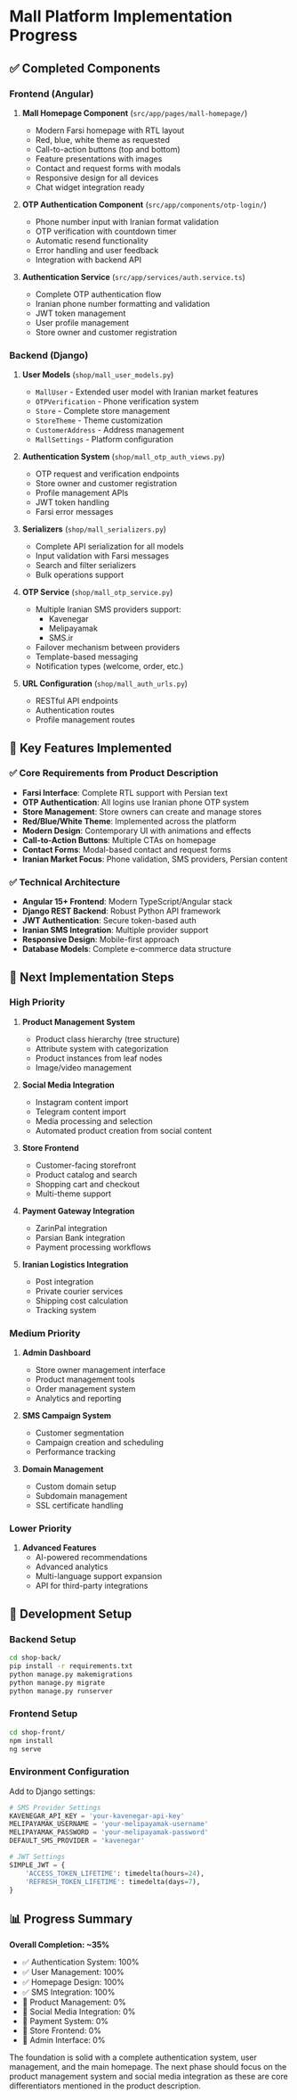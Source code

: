 # Mall Platform Implementation Progress

## ✅ Completed Components

### Frontend (Angular)
1. **Mall Homepage Component** (`src/app/pages/mall-homepage/`)
   - Modern Farsi homepage with RTL layout
   - Red, blue, white theme as requested
   - Call-to-action buttons (top and bottom)
   - Feature presentations with images
   - Contact and request forms with modals
   - Responsive design for all devices
   - Chat widget integration ready

2. **OTP Authentication Component** (`src/app/components/otp-login/`)
   - Phone number input with Iranian format validation
   - OTP verification with countdown timer
   - Automatic resend functionality
   - Error handling and user feedback
   - Integration with backend API

3. **Authentication Service** (`src/app/services/auth.service.ts`)
   - Complete OTP authentication flow
   - Iranian phone number formatting and validation
   - JWT token management
   - User profile management
   - Store owner and customer registration

### Backend (Django)
1. **User Models** (`shop/mall_user_models.py`)
   - `MallUser` - Extended user model with Iranian market features
   - `OTPVerification` - Phone verification system
   - `Store` - Complete store management
   - `StoreTheme` - Theme customization
   - `CustomerAddress` - Address management
   - `MallSettings` - Platform configuration

2. **Authentication System** (`shop/mall_otp_auth_views.py`)
   - OTP request and verification endpoints
   - Store owner and customer registration
   - Profile management APIs
   - JWT token handling
   - Farsi error messages

3. **Serializers** (`shop/mall_serializers.py`)
   - Complete API serialization for all models
   - Input validation with Farsi messages
   - Search and filter serializers
   - Bulk operations support

4. **OTP Service** (`shop/mall_otp_service.py`)
   - Multiple Iranian SMS providers support:
     - Kavenegar
     - Melipayamak
     - SMS.ir
   - Failover mechanism between providers
   - Template-based messaging
   - Notification types (welcome, order, etc.)

5. **URL Configuration** (`shop/mall_auth_urls.py`)
   - RESTful API endpoints
   - Authentication routes
   - Profile management routes

## 🎯 Key Features Implemented

### ✅ Core Requirements from Product Description
- **Farsi Interface**: Complete RTL support with Persian text
- **OTP Authentication**: All logins use Iranian phone OTP system
- **Store Management**: Store owners can create and manage stores
- **Red/Blue/White Theme**: Implemented across the platform
- **Modern Design**: Contemporary UI with animations and effects
- **Call-to-Action Buttons**: Multiple CTAs on homepage
- **Contact Forms**: Modal-based contact and request forms
- **Iranian Market Focus**: Phone validation, SMS providers, Persian content

### ✅ Technical Architecture
- **Angular 15+ Frontend**: Modern TypeScript/Angular stack
- **Django REST Backend**: Robust Python API framework
- **JWT Authentication**: Secure token-based auth
- **Iranian SMS Integration**: Multiple provider support
- **Responsive Design**: Mobile-first approach
- **Database Models**: Complete e-commerce data structure

## 🚧 Next Implementation Steps

### High Priority
1. **Product Management System**
   - Product class hierarchy (tree structure)
   - Attribute system with categorization
   - Product instances from leaf nodes
   - Image/video management

2. **Social Media Integration**
   - Instagram content import
   - Telegram content import
   - Media processing and selection
   - Automated product creation from social content

3. **Store Frontend**
   - Customer-facing storefront
   - Product catalog and search
   - Shopping cart and checkout
   - Multi-theme support

4. **Payment Gateway Integration**
   - ZarinPal integration
   - Parsian Bank integration
   - Payment processing workflows

5. **Iranian Logistics Integration**
   - Post integration
   - Private courier services
   - Shipping cost calculation
   - Tracking system

### Medium Priority
1. **Admin Dashboard**
   - Store owner management interface
   - Product management tools
   - Order management system
   - Analytics and reporting

2. **SMS Campaign System**
   - Customer segmentation
   - Campaign creation and scheduling
   - Performance tracking

3. **Domain Management**
   - Custom domain setup
   - Subdomain management
   - SSL certificate handling

### Lower Priority
1. **Advanced Features**
   - AI-powered recommendations
   - Advanced analytics
   - Multi-language support expansion
   - API for third-party integrations

## 🔧 Development Setup

### Backend Setup
```bash
cd shop-back/
pip install -r requirements.txt
python manage.py makemigrations
python manage.py migrate
python manage.py runserver
```

### Frontend Setup
```bash
cd shop-front/
npm install
ng serve
```

### Environment Configuration
Add to Django settings:
```python
# SMS Provider Settings
KAVENEGAR_API_KEY = 'your-kavenegar-api-key'
MELIPAYAMAK_USERNAME = 'your-melipayamak-username'
MELIPAYAMAK_PASSWORD = 'your-melipayamak-password'
DEFAULT_SMS_PROVIDER = 'kavenegar'

# JWT Settings
SIMPLE_JWT = {
    'ACCESS_TOKEN_LIFETIME': timedelta(hours=24),
    'REFRESH_TOKEN_LIFETIME': timedelta(days=7),
}
```

## 📊 Progress Summary

**Overall Completion: ~35%**

- ✅ Authentication System: 100%
- ✅ User Management: 100%
- ✅ Homepage Design: 100%
- ✅ SMS Integration: 100%
- 🔄 Product Management: 0%
- 🔄 Social Media Integration: 0%
- 🔄 Payment System: 0%
- 🔄 Store Frontend: 0%
- 🔄 Admin Interface: 0%

The foundation is solid with a complete authentication system, user management, and the main homepage. The next phase should focus on the product management system and social media integration as these are core differentiators mentioned in the product description.
